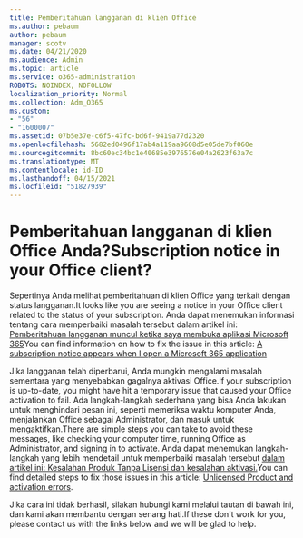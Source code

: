 ```yaml
---
title: Pemberitahuan langganan di klien Office
ms.author: pebaum
author: pebaum
manager: scotv
ms.date: 04/21/2020
ms.audience: Admin
ms.topic: article
ms.service: o365-administration
ROBOTS: NOINDEX, NOFOLLOW
localization_priority: Normal
ms.collection: Adm_O365
ms.custom:
- "56"
- "1600007"
ms.assetid: 07b5e37e-c6f5-47fc-bd6f-9419a77d2320
ms.openlocfilehash: 5682ed0496f17ab4a119aa9608d5e05de7bf060e
ms.sourcegitcommit: 8bc60ec34bc1e40685e3976576e04a2623f63a7c
ms.translationtype: MT
ms.contentlocale: id-ID
ms.lasthandoff: 04/15/2021
ms.locfileid: "51827939"
---
```

# <a name="subscription-notice-in-your-office-client"></a><span data-ttu-id="29446-102">Pemberitahuan langganan di klien Office Anda?</span><span class="sxs-lookup"><span data-stu-id="29446-102">Subscription notice in your Office client?</span></span>

<span data-ttu-id="29446-103">Sepertinya Anda melihat pemberitahuan di klien Office yang terkait dengan status langganan.</span><span class="sxs-lookup"><span data-stu-id="29446-103">It looks like you are seeing a notice in your Office client related to the status of your subscription.</span></span> <span data-ttu-id="29446-104">Anda dapat menemukan informasi tentang cara memperbaiki masalah tersebut dalam artikel ini: [Pemberitahuan langganan muncul ketika saya membuka aplikasi Microsoft 365](https://support.office.com/article/A-subscription-notice-appears-when-I-open-an-Office-365-application-4cabe32c-f594-4c0e-9191-3d3ade10cceb.aspx)</span><span class="sxs-lookup"><span data-stu-id="29446-104">You can find information on how to fix the issue in this article: [A subscription notice appears when I open a Microsoft 365 application](https://support.office.com/article/A-subscription-notice-appears-when-I-open-an-Office-365-application-4cabe32c-f594-4c0e-9191-3d3ade10cceb.aspx)</span></span>
  
<span data-ttu-id="29446-105">Jika langganan telah diperbarui, Anda mungkin mengalami masalah sementara yang menyebabkan gagalnya aktivasi Office.</span><span class="sxs-lookup"><span data-stu-id="29446-105">If your subscription is up-to-date, you might have hit a temporary issue that caused your Office activation to fail.</span></span> <span data-ttu-id="29446-106">Ada langkah-langkah sederhana yang bisa Anda lakukan untuk menghindari pesan ini, seperti memeriksa waktu komputer Anda, menjalankan Office sebagai Administrator, dan masuk untuk mengaktifkan.</span><span class="sxs-lookup"><span data-stu-id="29446-106">There are simple steps you can take to avoid these messages, like checking your computer time, running Office as Administrator, and signing in to activate.</span></span> <span data-ttu-id="29446-107">Anda dapat menemukan langkah-langkah yang lebih mendetail untuk memperbaiki masalah tersebut [dalam artikel ini: Kesalahan Produk Tanpa Lisensi dan kesalahan aktivasi.](https://support.office.com/article/Unlicensed-Product-and-activation-errors-in-Office-0d23d3c0-c19c-4b2f-9845-5344fedc4380.aspx)</span><span class="sxs-lookup"><span data-stu-id="29446-107">You can find detailed steps to fix those issues in this article: [Unlicensed Product and activation errors](https://support.office.com/article/Unlicensed-Product-and-activation-errors-in-Office-0d23d3c0-c19c-4b2f-9845-5344fedc4380.aspx).</span></span>
  
<span data-ttu-id="29446-108">Jika cara ini tidak berhasil, silakan hubungi kami melalui tautan di bawah ini, dan kami akan membantu dengan senang hati.</span><span class="sxs-lookup"><span data-stu-id="29446-108">If these don't work for you, please contact us with the links below and we will be glad to help.</span></span>
